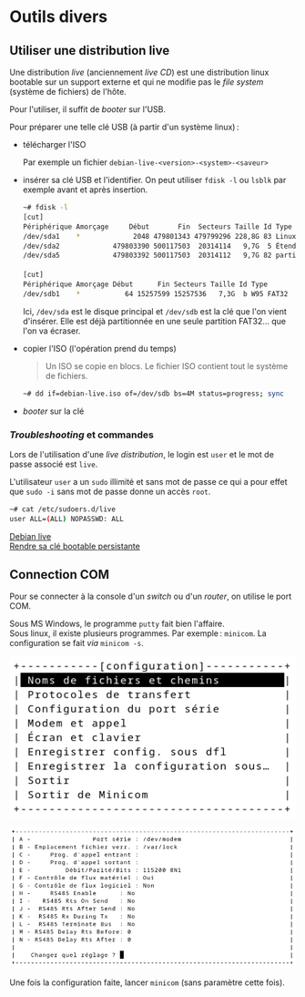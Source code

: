 # Outils divers

## Utiliser une distribution live

Une distribution _live_ (anciennement _live CD_) est une distribution linux bootable sur un support externe et qui ne modifie pas le _file system_ (système de fichiers) de l'hôte. 

Pour l'utiliser, il suffit de _booter_ sur l'USB. 

Pour préparer une telle clé USB (à partir d'un système linux) :

- télécharger l'ISO 

    Par exemple un fichier `debian-live-<version>-<system>-<saveur>`

- insérer sa clé USB et l'identifier. On peut utiliser `fdisk -l` ou `lsblk` par exemple avant et après insertion. 

    ```bash 
    ~# fdisk -l 
    [cut]
    Périphérique Amorçage     Début       Fin  Secteurs Taille Id Type
    /dev/sda1    *             2048 479801343 479799296 228,8G 83 Linux
    /dev/sda2             479803390 500117503  20314114   9,7G  5 Étendue
    /dev/sda5             479803392 500117503  20314112   9,7G 82 partition…

    [cut]
    Périphérique Amorçage Début      Fin Secteurs Taille Id Type
    /dev/sdb1    *           64 15257599 15257536   7,3G  b W95 FAT32
    ```

    Ici, `/dev/sda` est le disque principal et `/dev/sdb` est la clé que l'on vient d'insérer. Elle est déjà partitionnée en une seule partition FAT32… que l'on va écraser. 

-  copier l'ISO (l'opération prend du temps)

    > Un ISO se copie en blocs. Le fichier ISO contient tout le système de fichiers.

    ```bash 
    ~# dd if=debian-live.iso of=/dev/sdb bs=4M status=progress; sync
    ```

- _booter_ sur la clé


### *Troubleshooting* et commandes

Lors de l'utilisation d'une _live distribution_, le login est `user` et le mot de passe associé est `live`. 

L'utilisateur `user` a un `sudo` illimité et sans mot de passe ce qui a pour effet que `sudo -i` sans mot de passe donne un accès `root`. 

```bash
~# cat /etc/sudoers.d/live
user ALL=(ALL) NOPASSWD: ALL
```



[Debian live](https://www.debian.org/CD/live/)  
[Rendre sa clé bootable persistante](https://debian-facile.org/doc:install:deblive-usb-persistant)


## Connection COM

Pour se connecter à la console d'un _switch_ ou d'un _router_, on utilise le port COM. 

Sous MS Windows, le programme `putty` fait bien l'affaire.   
Sous linux, il existe plusieurs programmes. Par exemple : `minicom`. La configuration se fait _via_ `minicom -s`.

![Interface de configuration de minicom](assets/img/minicom-setup.png "interface de configuration de minicom")

![Choix du périphérique et de la vitesse](assets/img/minicom-setup-2.png "interface de configuration de minicom")

Une fois la configuration faite, lancer `minicom` (sans paramètre cette fois).



